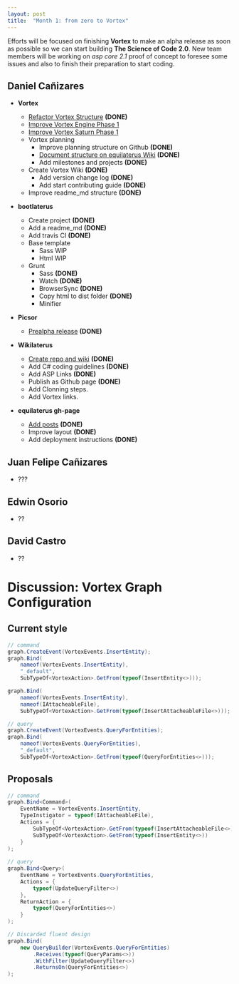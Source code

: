 ```yaml
---
layout: post
title:  "Month 1: from zero to Vortex"
---
```


Efforts will be focused on finishing **Vortex** to make an alpha release as soon as possible so we can start building **The Science of Code 2.0**. New team members will be working on *asp core 2.1* proof of concept to foresee some issues and also to finish their preparation to start coding. 

## Daniel Cañizares

* **Vortex**
    * [Refactor Vortex Structure](https://github.com/equilaterus/Vortex/milestone/2) **(DONE)**
    * [Improve Vortex Engine Phase 1](https://github.com/equilaterus/Vortex/milestone/5)
    * [Improve Vortex Saturn Phase 1](https://github.com/equilaterus/Vortex/milestone/6)
    * Vortex planning
        * Improve planning structure on Github **(DONE)**
        * [Document structure on equilaterus Wiki](https://equilaterus.github.io/wikilaterus/wiki/Planning-on-Github.html) **(DONE)**
        * Add milestones and projects **(DONE)**
    * Create Vortex Wiki **(DONE)**
        * Add version change log **(DONE)**
        * Add start contributing guide **(DONE)**
    * Improve readme_md structure **(DONE)**

* **bootlaterus**
    * Create project  **(DONE)**
    * Add a readme_md **(DONE)**
    * Add travis CI **(DONE)**
    * Base template
        * Sass WIP
        * Html WIP
    * Grunt
        * Sass  **(DONE)**
        * Watch  **(DONE)**
        * BrowserSync  **(DONE)**
        * Copy html to dist folder **(DONE)**
        * Minifier

* **Picsor**
    * [Prealpha release](https://github.com/equilaterus/Picsor/releases) **(DONE)**
 
        
        
* **Wikilaterus**
    * [Create repo and wiki]((https://github.com/equilaterus/wikilaterus)) **(DONE)**
    * Add C# coding guidelines **(DONE)**
    * Add ASP Links **(DONE)**
    * Publish as Github page **(DONE)**
    * Add Clonning steps.
    * Add Vortex links.

* **equilaterus gh-page**
    * [Add posts](https://equilaterus.github.io/devlogs/) **(DONE)**
    * Improve layout **(DONE)**
    * Add deployment instructions **(DONE)**

## Juan Felipe Cañizares

* ???

## Edwin Osorio

* ??

## David Castro

* ??


# Discussion: Vortex Graph Configuration

## Current style

```csharp
// command
graph.CreateEvent(VortexEvents.InsertEntity);
graph.Bind(
    nameof(VortexEvents.InsertEntity),
    "_default",
    SubTypeOf<VortexAction>.GetFrom(typeof(InsertEntity<>)));

graph.Bind(
    nameof(VortexEvents.InsertEntity),
    nameof(IAttacheableFile),
    SubTypeOf<VortexAction>.GetFrom(typeof(InsertAttacheableFile<>)));

// query
graph.CreateEvent(VortexEvents.QueryForEntities);
graph.Bind(
    nameof(VortexEvents.QueryForEntities),
    "_default",
    SubTypeOf<VortexAction>.GetFrom(typeof(QueryForEntities<>)));

```

## Proposals

```csharp
// command
graph.Bind<Command>(
    EventName = VortexEvents.InsertEntity,
    TypeInstigator = typeof(IAttacheableFile),
    Actions = {
        SubTypeOf<VortexAction>.GetFrom(typeof(InsertAttacheableFile<>)),
        SubTypeOf<VortexAction>.GetFrom(typeof(InsertEntity<>))            
    }
);
    
// query
graph.Bind<Query>(
    EventName = VortexEvents.QueryForEntities,
    Actions = {
        typeof(UpdateQueryFilter<>)                  
    },
    ReturnAction = {
        typeof(QueryForEntities<>) 
    }
);

// Discarded fluent design
graph.Bind(
    new QueryBuilder(VortexEvents.QueryForEntities)
        .Receives(typeof(QueryParams<>))
        .WithFilter(UpdateQueryFilter<>)
        .ReturnsOn(QueryForEntities<>)
);

```
